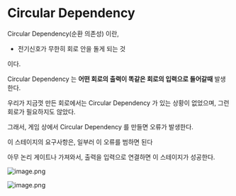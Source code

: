 # Circular Dependency

Circular Dependency(순환 의존성) 이란,

- 전기신호가 무한히 회로 안을 돌게 되는 것

이다.

Circular Dependency 는 **어떤 회로의 출력이 똑같은 회로의 입력으로 들어갈때** 발생한다. 

우리가 지금껏 만든 회로에서는 Circular Dependency 가 있는 상황이 없었으며, 그런 회로가 필요하지도 않았다.

그래서, 게임 상에서 Circular Dependency 를 만들면 오류가 발생한다.

이 스테이지의 요구사항은, 일부러 이 오류를 범하면 된다

아무 논리 게이트나 가져와서, 출력을 입력으로 연결하면 이 스테이지가 성공한다.

![image.png](/images/1_Circular_Dependency/image.png)

![image.png](/images/1_Circular_Dependency/image_1.png)